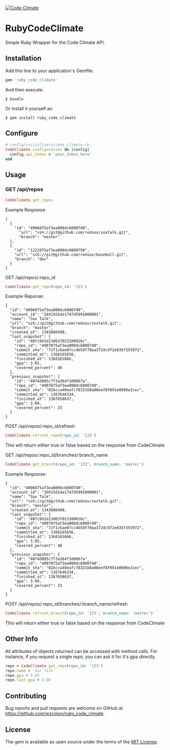 [![Code Climate](https://codeclimate.com/github/wzcolon/ruby_code_climate/badges/gpa.svg)](https://codeclimate.com/github/wzcolon/ruby_code_climate)

# RubyCodeClimate

Simple Ruby Wrapper for the Code Climate API.

## Installation

Add this line to your application's Gemfile:

```ruby
gem 'ruby_code_climate'
```

And then execute:

    $ bundle

Or install it yourself as:

    $ gem install ruby_code_climate


## Configure

```ruby
# config/initializers/code_climate.rb
CodeClimate.configuration do |config|
  config.api_token = 'your_token_here'
end
```

## Usage

### GET /api/repos
```ruby
CodeClimate.get_repos
```

Example Response:
```
[
  {
    "id": "4906075af3ea000dc6000740",
      "url": "ssh://git@github.com/redsox/soxtalk.git",
      "branch": "master"
  },
  {
    "id": "1222075af3ea000dc6000799",
    "url": "ssh://git@github.com/redsox/baseball.git",
    "branch": "dev"
  }
]
```

GET /api/repos/:repo_id
```ruby
CodeClimate.get_repo(repo_id: '123')
```

Example Reponse:
```
{
  "id": "4906075af3ea000dc6000740",
  "account_id": "3d415d14a1747d5991000001",
  "name": "Sox Talk",
  "url": "ssh://git@github.com/redsox/soxtalk.git",
  "branch": "master",
  "created_at": 1343686490,
  "last_snapshot": {
    "id": "407c8d1d13d637023100016c",
    "repo_id": "4907075af3ea000dc6000740",
    "commit_sha": "72f1c6ae07cc465df70aa372dc972e835f355972",
    "committed_at": 1368165656,
    "finished_at": 1368165666,
    "gpa": 3.05,
    "covered_percent": 46
  },
  "previous_snapshot": {
    "id": "4074d085c7f3a364f100667a",
    "repo_id": "4907075af3ea000dc6000740",
    "commit_sha": "02bcca40eafc7832160a08eef8f091e0896e2cec",
    "committed_at": 1367646334,
    "finished_at": 1367658637,
    "gpa": 3.04,
    "covered_percent": 23
  }
}
```

POST /api/repos/:repo_id/refresh
```ruby
CodeClimate.refresh_repo(repo_id: '123')
```

This will return either true or false based on the response from CodeClimate


GET /api/repos/:repo_id/branches/:branch_name
```ruby
CodeClimate.get_branch(repo_id: '123', branch_name: 'master')
```

Example Response:
```
{
  "id": "4906075af3ea000dc6000740",
  "account_id": "3d415d14a1747d5991000001",
  "name": "Sox Talk",
  "url": "ssh://git@github.com/redsox/soxtalk.git",
  "branch": "master",
  "created_at": 1343686490,
  "last_snapshot": {
    "id": "407c8d1d13d637023100016c",
    "repo_id": "4907075af3ea000dc6000740",
    "commit_sha": "72f1c6ae07cc465df70aa372dc972e835f355972",
    "committed_at": 1368165656,
    "finished_at": 1368165666,
    "gpa": 3.05,
    "covered_percent": 46
  },
  "previous_snapshot": {
    "id": "4074d085c7f3a364f100667a",
    "repo_id": "4907075af3ea000dc6000740",
    "commit_sha": "02bcca40eafc7832160a08eef8f091e0896e2cec",
    "committed_at": 1367646334,
    "finished_at": 1367658637,
    "gpa": 3.04,
    "covered_percent": 23
  }
}
```
POST /api/repos/:repo_id/branches/:branch_name/refresh
```ruby
CodeClimate.refresh_branch(repo_id: '123', branch_name: 'master')
```

This will return either true or false based on the response from CodeClimate

## Other Info

All attributes of objects returned can be accessed with method calls. For instance, if you request a single repo, you can ask it for it's gpa directly.

```ruby
repo = CodeClimate.get_repo(repo_id: '123')
repo.name # 'Sox Talk'
repo.gpa # 3.05
repo.last_gpa # 3.04
```

## Contributing

Bug reports and pull requests are welcome on GitHub at https://github.com/wzcolon/ruby_code_climate.


## License

The gem is available as open source under the terms of the [MIT License](http://opensource.org/licenses/MIT).

